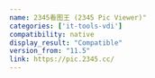 ```yaml
---
name: 2345看图王 (2345 Pic Viewer)"
categories: ['it-tools-vdi']
compatibility: native
display_result: "Compatible"
version_from: "11.5"
link: https://pic.2345.cc/
---
```

